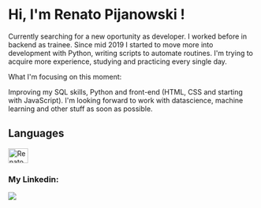 <h1>Hi, I'm Renato Pijanowski !</h1>

Currently searching for a new oportunity as developer. I worked before in backend as trainee.
Since mid 2019 I started to move more into development with Python, writing scripts to automate routines. I'm trying to acquire more experience, studying and
practicing every single day.

What I'm focusing on this moment:

Improving my SQL skills, Python and front-end (HTML, CSS and starting with JavaScript). I'm looking forward to work with datascience, machine learning and other
stuff as soon as possible.

<h2>Languages</h2>
<div style="display: inline_block">
  <img align="center" alt="Renato_HTML" height="30" width="40" src="[https://cdn.jsdelivr.net/gh/devicons/devicon@v2.15.1/devicon.min.css](https://github.com/devicons/devicon/blob/master/icons/html5/html5-original-wordmark.svg)">
</div> 

<h3>My Linkedin:</h3>
<div>
  <a href="https://www.linkedin.com/in/renato-pijanowski-b2697b1b0/"><img src="https://img.shields.io/badge/LinkedIn-0077B5?style=for-the-badge&logo=linkedin&logoColor=white)](https://img.shields.io/badge/LinkedIn-0077B5?style=for-the-badge&logo=linkedin&logoColor=white"></a>
</div>
